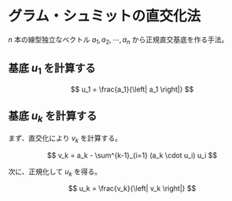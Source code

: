 # グラム・シュミットの直交化法

$n$ 本の線型独立なベクトル $a_1, a_2, \cdots, a_n$ から正規直交基底を作る手法。

## 基底 $u_1$ を計算する

$$
u_1 = \frac{a_1}{\left| a_1 \right|}
$$

## 基底 $u_k$ を計算する

まず、直交化により $v_k$ を計算する。


$$
v_k = a_k - \sum^{k-1}_{i=1} (a_k \cdot u_i) u_i
$$

次に、正規化して $u_k$ を得る。

$$
u_k = \frac{v_k}{\left| v_k \right|}
$$

